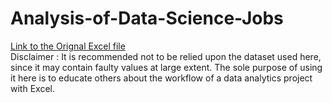 # Analysis-of-Data-Science-Jobs
[Link to the Orignal Excel file](https://docs.google.com/spreadsheets/d/1JfCRYzNtamRt2gefvnqlEeN3evmkvJsd/edit?usp=share_link&ouid=112452469875117132224&rtpof=true&sd=true)<br>
Disclaimer : It is recommended not to be relied upon the dataset used here, since it may contain faulty values at large extent. The sole purpose of using it here is to educate others about the workflow of a data analytics project with Excel.
